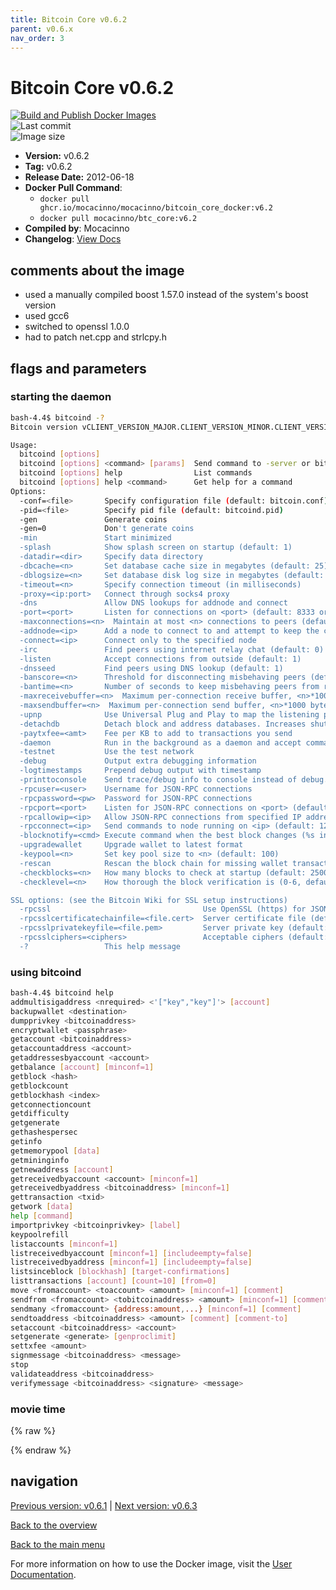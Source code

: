 ```yaml
---
title: Bitcoin Core v0.6.2
parent: v0.6.x
nav_order: 3
---
```


# Bitcoin Core v0.6.2

[![Build and Publish Docker Images](https://github.com/mocacinno/bitcoin_core_docker/actions/workflows/build-and-publish.yml/badge.svg?branch=v6.2)](https://github.com/mocacinno/bitcoin_core_docker/actions/workflows/build-and-publish.yml)  
![Last commit](https://badgen.net/github/last-commit/mocacinno/bitcoin_core_docker/v6.2)  
![Image size](https://badgen.net/docker/size/mocacinno/btc_core/v6.2?color=green)  

- **Version:** v0.6.2
- **Tag:** v0.6.2
- **Release Date:** 2012-06-18
- **Docker Pull Command**:
  - `docker pull ghcr.io/mocacinno/mocacinno/bitcoin_core_docker:v6.2`
  - `docker pull mocacinno/btc_core:v6.2`
- **Compiled by**: Mocacinno
- **Changelog**: [View Docs](https://github.com/bitcoin/bitcoin/tree/v0.6.2/doc)

## comments about the image

- used a manually compiled boost 1.57.0 instead of the system's boost version
- used gcc6
- switched to openssl 1.0.0
- had to patch net.cpp and strlcpy.h

## flags and parameters

### starting the daemon

```bash
bash-4.4$ bitcoind -?
Bitcoin version vCLIENT_VERSION_MAJOR.CLIENT_VERSION_MINOR.CLIENT_VERSION_REVISION.CLIENT_VERSION_BUILD-g8ff1873096d29-beta

Usage:
  bitcoind [options]
  bitcoind [options] <command> [params]  Send command to -server or bitcoind
  bitcoind [options] help                List commands
  bitcoind [options] help <command>      Get help for a command
Options:
  -conf=<file>       Specify configuration file (default: bitcoin.conf)
  -pid=<file>        Specify pid file (default: bitcoind.pid)
  -gen               Generate coins
  -gen=0             Don't generate coins
  -min               Start minimized
  -splash            Show splash screen on startup (default: 1)
  -datadir=<dir>     Specify data directory
  -dbcache=<n>       Set database cache size in megabytes (default: 25)
  -dblogsize=<n>     Set database disk log size in megabytes (default: 100)
  -timeout=<n>       Specify connection timeout (in milliseconds)
  -proxy=<ip:port>   Connect through socks4 proxy
  -dns               Allow DNS lookups for addnode and connect
  -port=<port>       Listen for connections on <port> (default: 8333 or testnet: 18333)
  -maxconnections=<n>  Maintain at most <n> connections to peers (default: 125)
  -addnode=<ip>      Add a node to connect to and attempt to keep the connection open
  -connect=<ip>      Connect only to the specified node
  -irc               Find peers using internet relay chat (default: 0)
  -listen            Accept connections from outside (default: 1)
  -dnsseed           Find peers using DNS lookup (default: 1)
  -banscore=<n>      Threshold for disconnecting misbehaving peers (default: 100)
  -bantime=<n>       Number of seconds to keep misbehaving peers from reconnecting (default: 86400)
  -maxreceivebuffer=<n>  Maximum per-connection receive buffer, <n>*1000 bytes (default: 10000)
  -maxsendbuffer=<n>  Maximum per-connection send buffer, <n>*1000 bytes (default: 10000)
  -upnp              Use Universal Plug and Play to map the listening port (default: 0)
  -detachdb          Detach block and address databases. Increases shutdown time (default: 0)
  -paytxfee=<amt>    Fee per KB to add to transactions you send
  -daemon            Run in the background as a daemon and accept commands
  -testnet           Use the test network
  -debug             Output extra debugging information
  -logtimestamps     Prepend debug output with timestamp
  -printtoconsole    Send trace/debug info to console instead of debug.log file
  -rpcuser=<user>    Username for JSON-RPC connections
  -rpcpassword=<pw>  Password for JSON-RPC connections
  -rpcport=<port>    Listen for JSON-RPC connections on <port> (default: 8332)
  -rpcallowip=<ip>   Allow JSON-RPC connections from specified IP address
  -rpcconnect=<ip>   Send commands to node running on <ip> (default: 127.0.0.1)
  -blocknotify=<cmd> Execute command when the best block changes (%s in cmd is replaced by block hash)
  -upgradewallet     Upgrade wallet to latest format
  -keypool=<n>       Set key pool size to <n> (default: 100)
  -rescan            Rescan the block chain for missing wallet transactions
  -checkblocks=<n>   How many blocks to check at startup (default: 2500, 0 = all)
  -checklevel=<n>    How thorough the block verification is (0-6, default: 1)

SSL options: (see the Bitcoin Wiki for SSL setup instructions)
  -rpcssl                                  Use OpenSSL (https) for JSON-RPC connections
  -rpcsslcertificatechainfile=<file.cert>  Server certificate file (default: server.cert)
  -rpcsslprivatekeyfile=<file.pem>         Server private key (default: server.pem)
  -rpcsslciphers=<ciphers>                 Acceptable ciphers (default: TLSv1+HIGH:!SSLv2:!aNULL:!eNULL:!AH:!3DES:@STRENGTH)
  -?                 This help message
```

### using bitcoind

```bash
bash-4.4$ bitcoind help
addmultisigaddress <nrequired> <'["key","key"]'> [account]
backupwallet <destination>
dumpprivkey <bitcoinaddress>
encryptwallet <passphrase>
getaccount <bitcoinaddress>
getaccountaddress <account>
getaddressesbyaccount <account>
getbalance [account] [minconf=1]
getblock <hash>
getblockcount
getblockhash <index>
getconnectioncount
getdifficulty
getgenerate
gethashespersec
getinfo
getmemorypool [data]
getmininginfo
getnewaddress [account]
getreceivedbyaccount <account> [minconf=1]
getreceivedbyaddress <bitcoinaddress> [minconf=1]
gettransaction <txid>
getwork [data]
help [command]
importprivkey <bitcoinprivkey> [label]
keypoolrefill
listaccounts [minconf=1]
listreceivedbyaccount [minconf=1] [includeempty=false]
listreceivedbyaddress [minconf=1] [includeempty=false]
listsinceblock [blockhash] [target-confirmations]
listtransactions [account] [count=10] [from=0]
move <fromaccount> <toaccount> <amount> [minconf=1] [comment]
sendfrom <fromaccount> <tobitcoinaddress> <amount> [minconf=1] [comment] [comment-to]
sendmany <fromaccount> {address:amount,...} [minconf=1] [comment]
sendtoaddress <bitcoinaddress> <amount> [comment] [comment-to]
setaccount <bitcoinaddress> <account>
setgenerate <generate> [genproclimit]
settxfee <amount>
signmessage <bitcoinaddress> <message>
stop
validateaddress <bitcoinaddress>
verifymessage <bitcoinaddress> <signature> <message>
```

### movie time

{% raw %}
<link rel="stylesheet" href="https://mocacinno.com/asciinema-player.css">
   <div id="fullnode"></div>
   <script src="https://mocacinno.com/asciinema-player.min.js"></script>
   <script>
      AsciinemaPlayer.create('./casts/v0.6.2.cast', document.getElementById('fullnode'));
   </script>
{% endraw %}

## navigation

[Previous version: v0.6.1](./v6.1.md) | [Next version: v0.6.3](./v6.3.md)

[Back to the overview](./Readme.md)

[Back to the main menu](../Readme.md)

For more information on how to use the Docker image, visit the [User Documentation](../userdocs/Readme.md).
